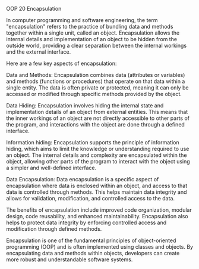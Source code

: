 OOP 20 Encapsulation

In computer programming and software engineering, the term "encapsulation" refers to the practice of bundling data and methods together within a single unit, called an object. 
Encapsulation allows the internal details and implementation of an object to be hidden from the outside world, providing a clear separation between the internal workings and the external interface.

Here are a few key aspects of encapsulation:

Data and Methods: 
Encapsulation combines data (attributes or variables) and methods (functions or procedures) that operate on that data within a single entity. 
The data is often private or protected, meaning it can only be accessed or modified through specific methods provided by the object.

Data Hiding: 
Encapsulation involves hiding the internal state and implementation details of an object from external entities. 
This means that the inner workings of an object are not directly accessible to other parts of the program, and interactions with the object are done through a defined interface.

Information hiding: 
Encapsulation supports the principle of information hiding, which aims to limit the knowledge or understanding required to use an object. 
The internal details and complexity are encapsulated within the object, allowing other parts of the program to interact with the object using a simpler and well-defined interface.

Data Encapsulation: 
Data encapsulation is a specific aspect of encapsulation where data is enclosed within an object, and access to that data is controlled through methods. 
This helps maintain data integrity and allows for validation, modification, and controlled access to the data.

The benefits of encapsulation include improved code organization, modular design, code reusability, and enhanced maintainability. 
Encapsulation also helps to protect data integrity by enforcing controlled access and modification through defined methods.

Encapsulation is one of the fundamental principles of object-oriented programming (OOP) and is often implemented using classes and objects. 
By encapsulating data and methods within objects, developers can create more robust and understandable software systems.
